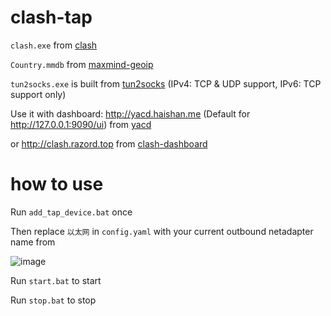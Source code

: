 # clash-tap
`clash.exe` from [clash](https://github.com/Dreamacro/clash/releases)

`Country.mmdb` from [maxmind-geoip](https://github.com/Dreamacro/maxmind-geoip/releases)

`tun2socks.exe` is built from [tun2socks](https://github.com/ambrop72/badvpn/tree/master/tun2socks) (IPv4: TCP & UDP support, IPv6: TCP support only)

Use it with dashboard: http://yacd.haishan.me (Default for http://127.0.0.1:9090/ui) from [yacd](https://github.com/haishanh/yacd)

or http://clash.razord.top from [clash-dashboard](https://github.com/Dreamacro/clash-dashboard)

# how to use
Run `add_tap_device.bat` once

Then replace `以太网` in `config.yaml` with your current outbound netadapter name from

![image](https://user-images.githubusercontent.com/23069451/79680340-49bf9980-8241-11ea-86e3-46e39b576867.png)

Run `start.bat` to start

Run `stop.bat` to stop
